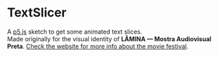 # TextSlicer

A [p5.js](https://p5js.org/) sketch to get some animated text slices.  
Made originally for the visual identity of **LÂMINA — Mostra Audiovisual Preta**. [Check the website for more info about the movie festival](http://www.mostralamina.com.br).